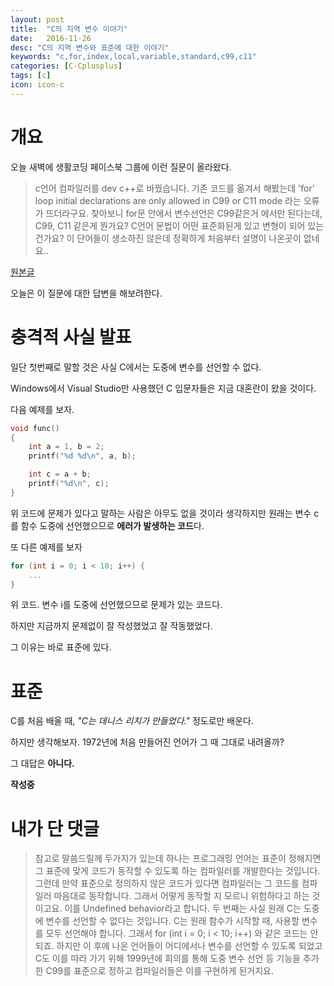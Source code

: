 ```yaml
---
layout: post
title:  "C의 지역 변수 이야기"
date:   2016-11-26
desc: "C의 지역 변수와 표준에 대한 이야기"
keywords: "c,for,index,local,variable,standard,c99,c11"
categories: [C-Cplusplus]
tags: [c]
icon: icon-c
---
```


# 개요

오늘 새벽에 생활코딩 페이스북 그룹에 이런 질문이 올라왔다.

> c언어 컴파일러를 dev c++로 바꿨습니다. 
> 기존 코드를 옮겨서 해봤는데 'for' loop initial declarations are only allowed in C99 or C11 mode 라는 오류가 뜨더라구요. 
> 찾아보니 for문 안에서 변수선언은 C99같은거 에서만 된다는데, C99, C11 같은게 뭔가요? 
> C언어 문법이 어떤 표준화된게 있고 변형이 되어 있는건가요? 이 단어들이 생소하진 않은데 정확하게 처음부터 설명이 나온곳이 없네요..

[원본글](https://www.facebook.com/groups/codingeverybody/1415895508450981)

오늘은 이 질문에 대한 답변을 해보려한다.


# 충격적 사실 발표

일단 첫번째로 말할 것은 사실 C에서는 도중에 변수를 선언할 수 없다.

Windows에서 Visual Studio만 사용했던 C 입문자들은 지금 대혼란이 왔을 것이다.

다음 예제를 보자.

``` c
void func()
{
    int a = 1, b = 2;
    printf("%d %d\n", a, b);

    int c = a + b;
    printf("%d\n", c);
}
```

위 코드에 문제가 있다고 말하는 사람은 아무도 없을 것이라 생각하지만 원래는 변수 c를 함수 도중에 선언했으므로 **에러가 발생하는 코드**다.

또 다른 예제를 보자

``` c
for (int i = 0; i < 10; i++) {
    ...
}
``` 

위 코드. 변수 i를 도중에 선언했으므로 문제가 있는 코드다.

하지만 지금까지 문제없이 잘 작성했었고 잘 작동했었다.

그 이유는 바로 표준에 있다.


# 표준

C를 처음 배울 때, _"C는 데니스 리치가 만들었다."_ 정도로만 배운다.

하지만 생각해보자. 1972년에 처음 만들어진 언어가 그 때 그대로 내려올까?

그 대답은 **아니다.** 


**작성중**

# 내가 단 댓글

> 참고로 말씀드릴께 두가지가 있는데 하나는 프로그래밍 언어는 표준이 정해지면 그 표준에 맞게 코드가 동작할 수 있도록 하는 컴파일러를 개발한다는 것입니다.
> 그런데 만약 표준으로 정의하지 않은 코드가 있다면 컴파일러는 그 코드를 컴파일러 마음대로 동작합니다. 그래서 어떻게 동작할 지 모르니 위험하다고 하는 것이고요. 이를 Undefined behavior라고 합니다.
> 두 번째는 사실 원래 C는 도중에 변수를 선언할 수 없다는 것입니다.
> C는 원래 함수가 시작할 때, 사용할 변수를 모두 선언해야 합니다.
> 그래서 for (int i = 0; i < 10; i++) 와 같은 코드는 안되죠.
> 하지만 이 후에 나온 언어들이 어디에서나 변수를 선언할 수 있도록 되었고 C도 이를 따라 가기 위해 1999년에 회의를 통해 도중 변수 선언 등 기능을 추가한 C99를 표준으로 정하고 컴파일러들은 이를 구현하게 된거지요.